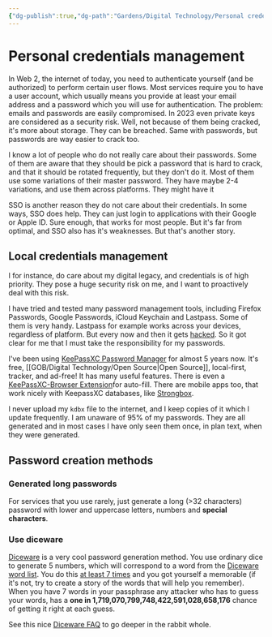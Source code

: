 ```yaml
---
{"dg-publish":true,"dg-path":"Gardens/Digital Technology/Personal credentials management.md","permalink":"/gardens/digital-technology/personal-credentials-management/","tags":["tech","password"],"noteIcon":1,"created":"2023-10-13","updated":"2023-10-13"}
---
```


# Personal credentials management

In Web 2, the internet of today, you need to authenticate yourself (and be authorized) to perform certain user flows. Most services require you to have a user account, which usually means you provide at least your email address and a password which you will use for authentication. The problem: emails and passwords are easily compromised. In 2023 even private keys are considered as a security risk. Well, not because of them being cracked, it's more about storage. They can be breached. Same with passwords, but passwords are way easier to crack too.

I know a lot of people who do not really care about their passwords. Some of them are aware that they should be pick a password that is hard to crack, and that it should be rotated frequently, but they don't do it. Most of them use some variations of their master password. They have maybe 2-4 variations, and use them across platforms. They might have it

SSO is another reason they do not care about their credentials. In some ways, SSO does help. They can just login to applications with their Google or Apple ID. Sure enough, that works for most people. But it's far from optimal, and SSO also has it's weaknesses. But that's another story.

## Local credentials management

I for instance, do care about my digital legacy, and credentials is of high priority. They pose a huge security risk on me, and I want to proactively deal with this risk.

I have tried and tested many password management tools, including Firefox Passwords, Google Passwords, iCloud Keychain and Lastpass. Some of them is very handy. Lastpass for example works across your devices, regardless of platform. But every now and then it gets [hacked](https://krebsonsecurity.com/2023/09/experts-fear-crooks-are-cracking-keys-stolen-in-lastpass-breach/#:~:text=In%20November%202022%2C%20the%20password,more%20than%2025%20million%20users.). So it got clear for me that I must take the responsibility for my passwords.

I've been using [KeePassXC Password Manager](https://keepassxc.org/) for almost 5 years now. It's free, [[GOB/Digital Technology/Open Source\|Open Source]], local-first, tracker, and ad-free! It has many useful features. There is even a [KeePassXC-Browser Extension](https://chrome.google.com/webstore/detail/keepassxc-browser/oboonakemofpalcgghocfoadofidjkkk)for auto-fill. There are mobile apps too, that work nicely with KeepassXC databases, like [Strongbox](https://strongboxsafe.com/).

I never upload my `kdbx` file to the internet, and I keep copies of it which I update frequently. I am unaware of 95% of my passwords. They are all generated and in most cases I have only seen them once, in plan text, when they were generated. 

## Password creation methods

### Generated long passwords
For services that you use rarely, just generate a long (>32 characters) password with lower and uppercase letters, numbers and **special characters**.

### Use diceware

[Diceware](https://en.wikipedia.org/wiki/Diceware) is a very cool password generation method. You use ordinary dice to generate 5 numbers, which will correspond to a word from the [Diceware word list](https://theworld.com/~reinhold/diceware.wordlist.asc). You do this [at least 7 times](https://arstechnica.com/information-technology/2014/03/diceware-passwords-now-need-six-random-words-to-thwart-hackers/) and you got yourself a memorable (if it's not, try to create a story of the words that will help you remember). When you have 7 words in your passphrase any attacker who has to guess your words, has a **one in 1,719,070,799,748,422,591,028,658,176** chance of getting it right at each guess.

See this nice [Diceware FAQ](https://theworld.com/~reinhold/dicewarefaq.html) to go deeper in the rabbit whole.

